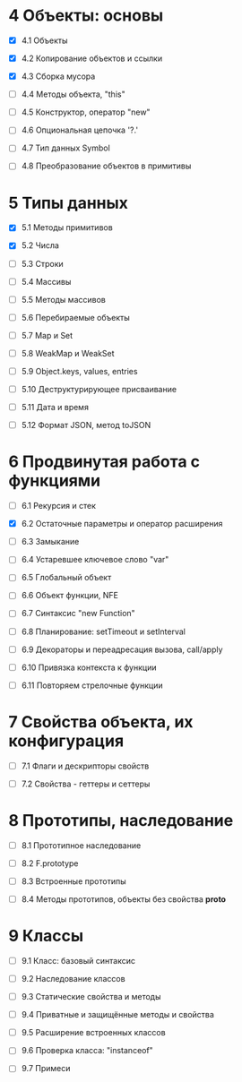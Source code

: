 # 4 Объекты: основы

- [x] 4.1 Объекты

- [x] 4.2 Копирование объектов и ссылки

- [x] 4.3 Сборка мусора
- [ ] 4.4 Методы объекта, "this"
- [ ] 4.5 Конструктор, оператор "new"
- [ ] 4.6 Опциональная цепочка '?.'
- [ ] 4.7 Тип данных Symbol
- [ ] 4.8 Преобразование объектов в примитивы



# 5 Типы данных

- [x] 5.1 Методы примитивов

- [x] 5.2 Числа

- [ ] 5.3 Строки

- [ ] 5.4 Массивы

- [ ] 5.5 Методы массивов

- [ ] 5.6 Перебираемые объекты

- [ ] 5.7 Map и Set

- [ ] 5.8 WeakMap и WeakSet

- [ ] 5.9 Object.keys, values, entries

- [ ] 5.10 Деструктурирующее присваивание

- [ ] 5.11 Дата и время

- [ ] 5.12 Формат JSON, метод toJSON

# 6 Продвинутая работа с функциями

- [ ] 6.1 Рекурсия и стек

- [x] 6.2 Остаточные параметры и оператор расширения

- [ ] 6.3 Замыкание

- [ ] 6.4 Устаревшее ключевое слово "var"

- [ ] 6.5 Глобальный объект

- [ ] 6.6 Объект функции, NFE

- [ ] 6.7 Синтаксис "new Function"

- [ ] 6.8 Планирование: setTimeout и setInterval

- [ ] 6.9 Декораторы и переадресация вызова, call/apply

- [ ] 6.10 Привязка контекста к функции

- [ ] 6.11 Повторяем стрелочные функции

# 7 Свойства объекта, их конфигурация

- [ ] 7.1 Флаги и дескрипторы свойств

- [ ] 7.2 Свойства - геттеры и сеттеры

# 8 Прототипы, наследование

- [ ] 8.1 Прототипное наследование

- [ ] 8.2 F.prototype

- [ ] 8.3 Встроенные прототипы

- [ ] 8.4 Методы прототипов, объекты без свойства __proto__

# 9 Классы

- [ ] 9.1 Класс: базовый синтаксис

- [ ] 9.2 Наследование классов

- [ ] 9.3 Статические свойства и методы

- [ ] 9.4 Приватные и защищённые методы и свойства

- [ ] 9.5 Расширение встроенных классов

- [ ] 9.6 Проверка класса: "instanceof"

- [ ] 9.7 Примеси
